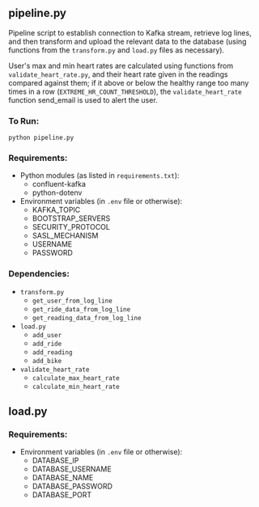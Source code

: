 ## pipeline.py
Pipeline script to establish connection to Kafka stream, retrieve log lines, and then transform and upload the relevant data to the database (using functions from the `transform.py` and `load.py` files as necessary).

User's max and min heart rates are calculated using functions from `validate_heart_rate.py`, and their heart rate given in the readings compared against them; if it above or below the healthy range too many times in a row (`EXTREME_HR_COUNT_THRESHOLD`), the `validate_heart_rate` function send_email is used to alert the user.

### To Run:
`python pipeline.py`

### Requirements:
 - Python modules (as listed in `requirements.txt`):
    - confluent-kafka
    - python-dotenv
 - Environment variables (in `.env` file or otherwise):
    - KAFKA_TOPIC
    - BOOTSTRAP_SERVERS
    - SECURITY_PROTOCOL
    - SASL_MECHANISM
    - USERNAME
    - PASSWORD

### Dependencies:
 - `transform.py`
    - `get_user_from_log_line`
    - `get_ride_data_from_log_line`
    - `get_reading_data_from_log_line`
 - `load.py`
    - `add_user`
    - `add_ride`
    - `add_reading`
    - `add_bike`
 - `validate_heart_rate`
    - `calculate_max_heart_rate`
    - `calculate_min_heart_rate`


## load.py

### Requirements:
 - Environment variables (in `.env` file or otherwise):
   - DATABASE_IP
   - DATABASE_USERNAME
   - DATABASE_NAME
   - DATABASE_PASSWORD
   - DATABASE_PORT